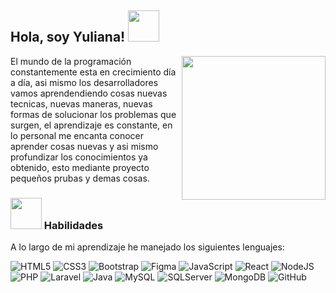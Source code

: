 <h2> Hola, soy Yuliana! <img src="https://media.giphy.com/media/mGcNjsfWAjY5AEZNw6/giphy.gif" width="50"></h2>
<img align='right' src="https://media.giphy.com/media/tqXgd2PcVQgWb2ZAB7/giphy.gif" width="230">
<p>El mundo de la programación constantemente esta en crecimiento día a día, asi mismo los desarrolladores vamos aprendendiendo cosas nuevas tecnicas, nuevas maneras, nuevas formas de solucionar los problemas que surgen, el aprendizaje es constante, en lo personal me encanta conocer aprender cosas nuevas y asi mismo profundizar los conocimientos ya obtenido, esto mediante proyecto pequeños prubas y demas cosas.</p>



### <img src="https://media.giphy.com/media/IzL0gtAuERKuESGN1t/giphy.gif" width="50"> Habilidades  
<p>A lo largo de mi aprendizaje he manejado los siguientes lenguajes:</p>


![HTML5](https://img.shields.io/badge/HTML-%23DE4B25.svg?style=flat&logo=html5&logoColor=white)
![CSS3](https://img.shields.io/badge/CSS-%230174B8.svg?style=flat&logo=css3&logoColor=white)
![Bootstrap](https://img.shields.io/badge/Bootstrap-563D7C?style=flat&logo=bootstrap&logoColor=white)
![Figma](	https://img.shields.io/badge/Figma-F24E1E?style=flat&logo=figma&logoColor=white)
![JavaScript](https://img.shields.io/badge/JavaScript-%23323330.svg?style=flat&logo=javascript&logoColor=%23F7DF1E)
![React](https://img.shields.io/badge/React-20232A?style=flat&logo=react&logoColor=61DAFB)
![NodeJS](https://img.shields.io/badge/Node.js-43853D?style=flat&logo=node.js&logoColor=white)
![PHP](https://img.shields.io/badge/PHP-777BB4?style=flat&logo=php&logoColor=white)
![Laravel](https://img.shields.io/badge/Laravel-FF2D20?style=flat&logo=laravel&logoColor=white)
![Java](https://img.shields.io/badge/Java-ED8B00?style=flat&logo=java&logoColor=white)
![MySQL](https://img.shields.io/badge/MySQL-006C91?style=flat&logo=mysql&logoColor=white)
![SQLServer](https://img.shields.io/badge/SQL%20Sever-CC2927?style-square&logo=microsoft%20sql%20server&logoColor=white)
![MongoDB](	https://img.shields.io/badge/MongoDB-4EA94B?style=flat&logo=mongodb&logoColor=white)
![GitHub](https://img.shields.io/badge/-GitHub-%23000?logo=github&logoColor=white&style=flat)

